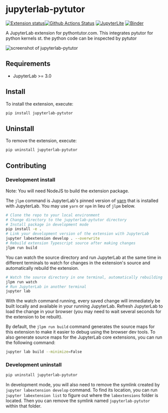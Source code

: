 # jupyterlab-pytutor

[![Extension status](https://img.shields.io/badge/status-draft-critical 'Not yet working')](https://jupyterlab-contrib.github.io/index.html)[![Github Actions Status](https://github.com/jupyterlab-contrib/jupyterlab-pytutor/workflows/Build/badge.svg)](https://github.com/jupyterlab-contrib/jupyterlab-pytutor/actions/workflows/build.yml)
[![JupyterLite](https://jupyterlite.rtfd.io/en/latest/_static/badge-launch.svg)](https://jupyterlab-pytutor.readthedocs.io/en/latest/lite/lab)
[![Binder](https://mybinder.org/badge_logo.svg)](https://mybinder.org/v2/gh/jupyterlab-contrib/jupyterlab-pytutor/HEAD)

A JupyterLab extension for pythontutor.com.
This integrates pytutor for python kernels st. the python code can be inspected by pytutor

![screenshot of jupyterlab-pytutor](https://user-images.githubusercontent.com/591645/212368538-9023c2e9-1e95-4395-81eb-641b1801c782.png)

## Requirements

- JupyterLab >= 3.0

## Install

To install the extension, execute:

```bash
pip install jupyterlab-pytutor
```

## Uninstall

To remove the extension, execute:

```bash
pip uninstall jupyterlab-pytutor
```

## Contributing

### Development install

Note: You will need NodeJS to build the extension package.

The `jlpm` command is JupyterLab's pinned version of
[yarn](https://yarnpkg.com/) that is installed with JupyterLab. You may use
`yarn` or `npm` in lieu of `jlpm` below.

```bash
# Clone the repo to your local environment
# Change directory to the jupyterlab-pytutor directory
# Install package in development mode
pip install -e .
# Link your development version of the extension with JupyterLab
jupyter labextension develop . --overwrite
# Rebuild extension Typescript source after making changes
jlpm run build
```

You can watch the source directory and run JupyterLab at the same time in different terminals to watch for changes in the extension's source and automatically rebuild the extension.

```bash
# Watch the source directory in one terminal, automatically rebuilding when needed
jlpm run watch
# Run JupyterLab in another terminal
jupyter lab
```

With the watch command running, every saved change will immediately be built locally and available in your running JupyterLab. Refresh JupyterLab to load the change in your browser (you may need to wait several seconds for the extension to be rebuilt).

By default, the `jlpm run build` command generates the source maps for this extension to make it easier to debug using the browser dev tools. To also generate source maps for the JupyterLab core extensions, you can run the following command:

```bash
jupyter lab build --minimize=False
```

### Development uninstall

```bash
pip uninstall jupyterlab-pytutor
```

In development mode, you will also need to remove the symlink created by `jupyter labextension develop`
command. To find its location, you can run `jupyter labextension list` to figure out where the `labextensions`
folder is located. Then you can remove the symlink named `jupyterlab-pytutor` within that folder.
